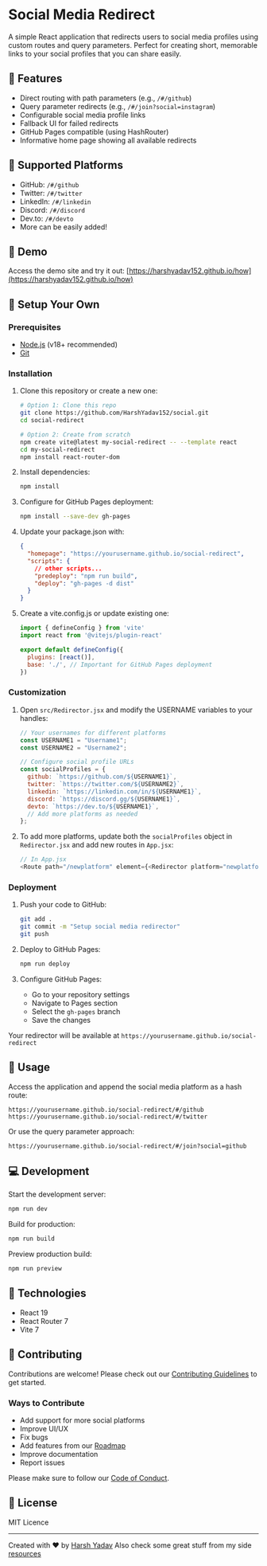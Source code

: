 # Social Media Redirect

A simple React application that redirects users to social media profiles using custom routes and query parameters. Perfect for creating short, memorable links to your social profiles that you can share easily.

## 🌟 Features

- Direct routing with path parameters (e.g., `/#/github`)
- Query parameter redirects (e.g., `/#/join?social=instagram`)
- Configurable social media profile links
- Fallback UI for failed redirects
- GitHub Pages compatible (using HashRouter)
- Informative home page showing all available redirects

## 🔗 Supported Platforms

- GitHub: `/#/github`
- Twitter: `/#/twitter`
- LinkedIn: `/#/linkedin`
- Discord: `/#/discord`
- Dev.to: `/#/devto`
- More can be easily added!

## 🚀 Demo

Access the demo site and try it out:
[https://harshyadav152.github.io/how](https://harshyadav152.github.io/how)

## 🧰 Setup Your Own

### Prerequisites

- [Node.js](https://nodejs.org/) (v18+ recommended)
- [Git](https://git-scm.com/)

### Installation

1. Clone this repository or create a new one:
   ```bash
   # Option 1: Clone this repo
   git clone https://github.com/HarshYadav152/social.git
   cd social-redirect

   # Option 2: Create from scratch
   npm create vite@latest my-social-redirect -- --template react
   cd my-social-redirect
   npm install react-router-dom
   ```

2. Install dependencies:
   ```bash
   npm install
   ```

3. Configure for GitHub Pages deployment:
   ```bash
   npm install --save-dev gh-pages
   ```

4. Update your package.json with:
   ```json
   {
     "homepage": "https://yourusername.github.io/social-redirect",
     "scripts": {
       // other scripts...
       "predeploy": "npm run build",
       "deploy": "gh-pages -d dist"
     }
   }
   ```

5. Create a vite.config.js or update existing one:
   ```javascript
   import { defineConfig } from 'vite'
   import react from '@vitejs/plugin-react'

   export default defineConfig({
     plugins: [react()],
     base: './', // Important for GitHub Pages deployment
   })
   ```

### Customization

1. Open `src/Redirector.jsx` and modify the USERNAME variables to your handles:
   ```javascript
   // Your usernames for different platforms
   const USERNAME1 = "Username1";
   const USERNAME2 = "Username2";
   
   // Configure social profile URLs
   const socialProfiles = {
     github: `https://github.com/${USERNAME1}`,
     twitter: `https://twitter.com/${USERNAME2}`,
     linkedin: `https://linkedin.com/in/${USERNAME1}`,
     discord: `https://discord.gg/${USERNAME1}`,
     devto: `https://dev.to/${USERNAME1}`,
     // Add more platforms as needed
   };
   ```

2. To add more platforms, update both the `socialProfiles` object in `Redirector.jsx` and add new routes in `App.jsx`:
   ```javascript
   // In App.jsx
   <Route path="/newplatform" element={<Redirector platform="newplatform" />} />
   ```

### Deployment

1. Push your code to GitHub:
   ```bash
   git add .
   git commit -m "Setup social media redirector"
   git push
   ```

2. Deploy to GitHub Pages:
   ```bash
   npm run deploy
   ```

3. Configure GitHub Pages:
   - Go to your repository settings
   - Navigate to Pages section
   - Select the `gh-pages` branch
   - Save the changes

Your redirector will be available at `https://yourusername.github.io/social-redirect`

## 🧩 Usage

Access the application and append the social media platform as a hash route:
```
https://yourusername.github.io/social-redirect/#/github
https://yourusername.github.io/social-redirect/#/twitter
```

Or use the query parameter approach:
```
https://yourusername.github.io/social-redirect/#/join?social=github
```

## 💻 Development

Start the development server:
```bash
npm run dev
```

Build for production:
```bash
npm run build
```

Preview production build:
```bash
npm run preview
```

## 🔧 Technologies

- React 19
- React Router 7
- Vite 7

## 🤝 Contributing

Contributions are welcome! Please check out our [Contributing Guidelines](CONTRIBUTING.md) to get started.

### Ways to Contribute
- Add support for more social platforms
- Improve UI/UX
- Fix bugs
- Add features from our [Roadmap](ROADMAP.md)
- Improve documentation
- Report issues

Please make sure to follow our [Code of Conduct](CODE_OF_CONDUCT.md).

## 📝 License

MIT Licence

---

Created with ❤️ by [Harsh Yadav](https://github.com/HarshYadav152)
Also check some great stuff from my side [resources](https://github.com/HarshYadav152/resources)